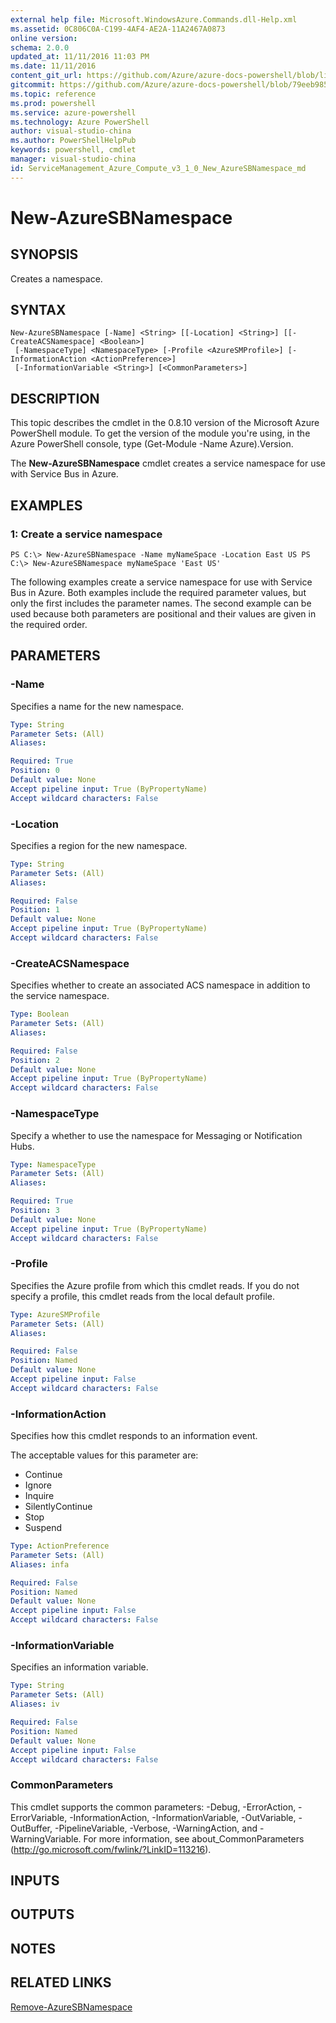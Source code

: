 ```yaml
---
external help file: Microsoft.WindowsAzure.Commands.dll-Help.xml
ms.assetid: 0C806C0A-C199-4AF4-AE2A-11A2467A0873
online version: 
schema: 2.0.0
updated_at: 11/11/2016 11:03 PM
ms.date: 11/11/2016
content_git_url: https://github.com/Azure/azure-docs-powershell/blob/live/azureps-cmdlets-docs/ServiceManagement/Azure.Compute/v3.1.0/New-AzureSBNamespace.md
gitcommit: https://github.com/Azure/azure-docs-powershell/blob/79eeb985ea480979357fb4695832a0c3d29a48bf/azureps-cmdlets-docs/ServiceManagement/Azure.Compute/v3.1.0/New-AzureSBNamespace.md
ms.topic: reference
ms.prod: powershell
ms.service: azure-powershell
ms.technology: Azure PowerShell
author: visual-studio-china
ms.author: PowerShellHelpPub
keywords: powershell, cmdlet
manager: visual-studio-china
id: ServiceManagement_Azure_Compute_v3_1_0_New_AzureSBNamespace_md
---
```


# New-AzureSBNamespace

## SYNOPSIS
Creates a namespace.

## SYNTAX

```
New-AzureSBNamespace [-Name] <String> [[-Location] <String>] [[-CreateACSNamespace] <Boolean>]
 [-NamespaceType] <NamespaceType> [-Profile <AzureSMProfile>] [-InformationAction <ActionPreference>]
 [-InformationVariable <String>] [<CommonParameters>]
```

## DESCRIPTION
This topic describes the cmdlet in the 0.8.10 version of the Microsoft Azure PowerShell module.
To get the version of the module you're using, in the Azure PowerShell console, type (Get-Module -Name Azure).Version.

The **New-AzureSBNamespace** cmdlet creates a service namespace for use with Service Bus in Azure.

## EXAMPLES

### 1: Create a service namespace
```
PS C:\> New-AzureSBNamespace -Name myNameSpace -Location East US PS C:\> New-AzureSBNamespace myNameSpace 'East US'
```

The following examples create a service namespace for use with Service Bus in Azure.
Both examples include the required parameter values, but only the first includes the parameter names.
The second example can be used because both parameters are positional and their values are given in the required order.

## PARAMETERS

### -Name
Specifies a name for the new namespace.

```yaml
Type: String
Parameter Sets: (All)
Aliases: 

Required: True
Position: 0
Default value: None
Accept pipeline input: True (ByPropertyName)
Accept wildcard characters: False
```

### -Location
Specifies a region for the new namespace.

```yaml
Type: String
Parameter Sets: (All)
Aliases: 

Required: False
Position: 1
Default value: None
Accept pipeline input: True (ByPropertyName)
Accept wildcard characters: False
```

### -CreateACSNamespace
Specifies whether to create an associated ACS namespace in addition to the service namespace.

```yaml
Type: Boolean
Parameter Sets: (All)
Aliases: 

Required: False
Position: 2
Default value: None
Accept pipeline input: True (ByPropertyName)
Accept wildcard characters: False
```

### -NamespaceType
Specify a whether to use the namespace for Messaging or Notification Hubs.

```yaml
Type: NamespaceType
Parameter Sets: (All)
Aliases: 

Required: True
Position: 3
Default value: None
Accept pipeline input: True (ByPropertyName)
Accept wildcard characters: False
```

### -Profile
Specifies the Azure profile from which this cmdlet reads.
If you do not specify a profile, this cmdlet reads from the local default profile.

```yaml
Type: AzureSMProfile
Parameter Sets: (All)
Aliases: 

Required: False
Position: Named
Default value: None
Accept pipeline input: False
Accept wildcard characters: False
```

### -InformationAction
Specifies how this cmdlet responds to an information event.

The acceptable values for this parameter are:

- Continue
- Ignore
- Inquire
- SilentlyContinue
- Stop
- Suspend

```yaml
Type: ActionPreference
Parameter Sets: (All)
Aliases: infa

Required: False
Position: Named
Default value: None
Accept pipeline input: False
Accept wildcard characters: False
```

### -InformationVariable
Specifies an information variable.

```yaml
Type: String
Parameter Sets: (All)
Aliases: iv

Required: False
Position: Named
Default value: None
Accept pipeline input: False
Accept wildcard characters: False
```

### CommonParameters
This cmdlet supports the common parameters: -Debug, -ErrorAction, -ErrorVariable, -InformationAction, -InformationVariable, -OutVariable, -OutBuffer, -PipelineVariable, -Verbose, -WarningAction, and -WarningVariable. For more information, see about_CommonParameters (http://go.microsoft.com/fwlink/?LinkID=113216).

## INPUTS

## OUTPUTS

## NOTES

## RELATED LINKS

[Remove-AzureSBNamespace](xref:ServiceManagement/Azure.Compute/v3.1.0/Remove-AzureSBNamespace.md)


